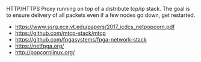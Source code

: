 HTTP/HTTPS Proxy running on top of a distribute tcp/ip stack.
The goal is to ensure delivery of all packets even if a few nodes go down, get restarted.


* https://www.ssrg.ece.vt.edu/papers/2017_icdcs_netpopcorn.pdf
* https://github.com/mtcp-stack/mtcp
* https://github.com/fpgasystems/fpga-network-stack
* https://netfpga.org/
* http://popcornlinux.org/
